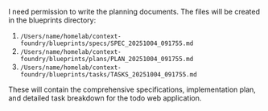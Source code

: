 I need permission to write the planning documents. The files will be created in the blueprints directory:

1. `/Users/name/homelab/context-foundry/blueprints/specs/SPEC_20251004_091755.md`
2. `/Users/name/homelab/context-foundry/blueprints/plans/PLAN_20251004_091755.md`
3. `/Users/name/homelab/context-foundry/blueprints/tasks/TASKS_20251004_091755.md`

These will contain the comprehensive specifications, implementation plan, and detailed task breakdown for the todo web application.